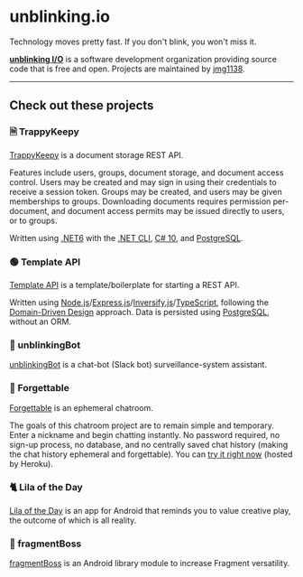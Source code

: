 # unblinking.io  

Technology moves pretty fast. If you don't blink, you won't miss it.  

__[unblinking I/O](https://github.com/unblinking)__ is a software development organization providing source code that is free and open. Projects are maintained by [jmg1138](https://github.com/jmg1138).  

___  

## Check out these projects  

### 🗎 TrappyKeepy  

[TrappyKeepy](https://github.com/unblinking/trappykeepy) is a document storage REST API.  

Features include users, groups, document storage, and document access control. Users may be created and may sign in using their credentials to receive a session token. Groups may be created, and users may be given memberships to groups. Downloading documents requires permission per-document, and document access permits may be issued directly to users, or to groups.  

Written using [.NET6](https://dotnet.microsoft.com/download/dotnet/6.0) with the [.NET CLI](https://docs.microsoft.com/en-us/dotnet/core/tools/), [C# 10](https://devblogs.microsoft.com/dotnet/welcome-to-csharp-10/), and [PostgreSQL](https://www.postgresql.org/).  

### 🟢 Template API  

[Template API](https://github.com/unblinking/template-api-node-ex-di-ts-pg) is a template/boilerplate for starting a REST API.  

Written using [Node.js](https://nodejs.org/)/[Express.js](https://expressjs.com/)/[Inversify.js](https://inversify.io/)/[TypeScript](https://www.typescriptlang.org/), following the [Domain-Driven Design](https://khalilstemmler.com/articles/domain-driven-design-intro/) approach. Data is persisted using [PostgreSQL](https://www.postgresql.org/), without an ORM.  

### 🤖 unblinkingBot  

[unblinkingBot](https://www.unblinkingbot.com/) is a chat-bot (Slack bot) surveillance-system assistant.  

### 💬 Forgettable  

[Forgettable](https://github.com/unblinking/forgettable) is an ephemeral chatroom.  

The goals of this chatroom project are to remain simple and temporary. Enter a nickname and begin chatting instantly. No password required, no sign-up process, no database, and no centrally saved chat history (making the chat history ephemeral and forgettable). You can [try it right now](https://forgettable-chat.herokuapp.com/) (hosted by Heroku).  

### 🐈 Lila of the Day  

[Lila of the Day](https://github.com/unblinking/lilaoftheday_android) is an app for Android that reminds you to value creative play, the outcome of which is all reality.  

### 📱 fragmentBoss  

[fragmentBoss](https://github.com/unblinking/fragmentBoss) is an Android library module to increase Fragment versatility.  
